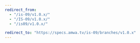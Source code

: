 ```yaml
---
redirect_from:
  - "/is-09/v1.0.x/"
  - "/IS-09/v1.0.x/"
  - "/is09/v1.0.x/"

redirect_to: "https://specs.amwa.tv/is-09/branches/v1.0.x"
---
```

